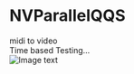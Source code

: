 # NVParallelQQS
midi to video <br>
Time based
Testing...<br>
![Image text](https://tweak-1600.github.io/PQQS.jpg)
